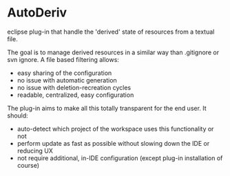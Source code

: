 AutoDeriv
=========

eclipse plug-in that handle the 'derived' state of resources from a textual file.

The goal is to manage derived resources in a similar way than .gitignore or svn ignore.
A file based filtering allows:
* easy sharing of the configuration
* no issue with automatic generation
* no issue with deletion-recreation cycles
* readable, centralized, easy configuration

The plug-in aims to make all this totally transparent for the end user.
It should:
* auto-detect which project of the workspace uses this functionality or not
* perform update as fast as possible without slowing down the IDE or reducing UX
* not require additional, in-IDE configuration (except plug-in installation of course)
